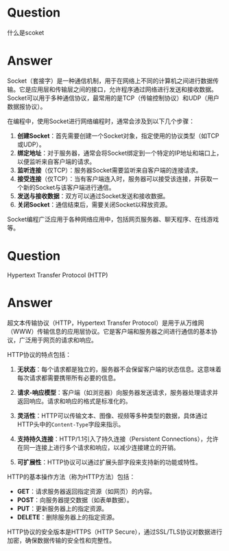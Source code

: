 # Question

什么是scoket

# Answer

Socket（套接字）是一种通信机制，用于在网络上不同的计算机之间进行数据传输。它是应用层和传输层之间的接口，允许程序通过网络进行发送和接收数据。Socket可以用于多种通信协议，最常用的是TCP（传输控制协议）和UDP（用户数据报协议）。

在编程中，使用Socket进行网络编程时，通常会涉及到以下几个步骤：

1. **创建Socket**：首先需要创建一个Socket对象，指定使用的协议类型（如TCP或UDP）。
2. **绑定地址**：对于服务器，通常会将Socket绑定到一个特定的IP地址和端口上，以便监听来自客户端的请求。
3. **监听连接**（仅TCP）：服务器Socket需要监听来自客户端的连接请求。
4. **接受连接**（仅TCP）：当有客户端连入时，服务器可以接受该连接，并获取一个新的Socket与该客户端进行通信。
5. **发送与接收数据**：双方可以通过Socket发送和接收数据。
6. **关闭Socket**：通信结束后，需要关闭Socket以释放资源。

Socket编程广泛应用于各种网络应用中，包括网页服务器、聊天程序、在线游戏等。

# Question

Hypertext Transfer Protocol (HTTP)

# Answer

超文本传输协议（HTTP，Hypertext Transfer Protocol）是用于从万维网（WWW）传输信息的应用层协议。它是客户端和服务器之间进行通信的基本协议，广泛用于网页的请求和响应。

HTTP协议的特点包括：

1. **无状态**：每个请求都是独立的，服务器不会保留客户端的状态信息。这意味着每次请求都需要携带所有必要的信息。

2. **请求-响应模型**：客户端（如浏览器）向服务器发送请求，服务器处理请求并返回响应。请求和响应的格式是标准化的。

3. **灵活性**：HTTP可以传输文本、图像、视频等多种类型的数据，具体通过HTTP头中的`Content-Type`字段来指示。

4. **支持持久连接**：HTTP/1.1引入了持久连接（Persistent Connections），允许在同一连接上进行多个请求和响应，以减少连接建立的开销。

5. **可扩展性**：HTTP协议可以通过扩展头部字段来支持新的功能或特性。

HTTP的基本操作方法（称为HTTP方法）包括：

- **GET**：请求服务器返回指定资源（如网页）的内容。
- **POST**：向服务器提交数据（如表单数据）。
- **PUT**：更新服务器上的指定资源。
- **DELETE**：删除服务器上的指定资源。

HTTP协议的安全版本是HTTPS（HTTP Secure），通过SSL/TLS协议对数据进行加密，确保数据传输的安全性和完整性。